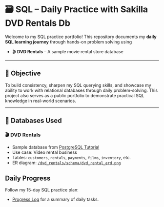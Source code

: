 # 🗃️ SQL – Daily Practice with Sakilla DVD Rentals Db

Welcome to my SQL practice portfolio! This repository documents my **daily SQL learning journey** through hands-on problem solving using

- 🎬 **DVD Rentals** – A sample movie rental store database

---

## 🎯 Objective

To build consistency, sharpen my SQL querying skills, and showcase my ability to work with relational databases through daily problem-solving. This project also serves as a public portfolio to demonstrate practical SQL knowledge in real-world scenarios.

---

## 🧱 Databases Used

### 🎬 DVD Rentals
- Sample database from [PostgreSQL Tutorial](https://www.postgresqltutorial.com/postgresql-sample-database/)
- Use case: Video rental business
- Tables: `customers`, `rentals`, `payments`, `films`, `inventory`, etc.
- ER diagram: [`/dvd_rentals/schema/dvd_rental_erd.png`](./dvd_rentals/schema/dvd_rental_erd.png)

## Daily Progress
Follow my 15-day SQL practice plan:
- [Progress Log](/progress.md) for a summary of daily tasks.
